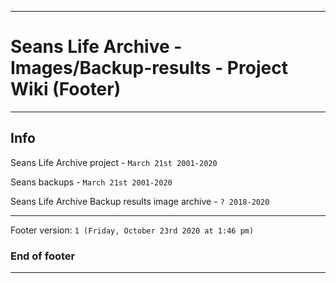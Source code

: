 
***

# Seans Life Archive - Images/Backup-results - Project Wiki (Footer)

***

## Info

Seans Life Archive project - `March 21st 2001-2020`

Seans backups - `March 21st 2001-2020`

Seans Life Archive Backup results image archive - `? 2018-2020`

***

Footer version: `1 (Friday, October 23rd 2020 at 1:46 pm)`

### End of footer

***
